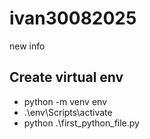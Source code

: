 # ivan30082025

new info

## Create virtual env
- python -m venv env
- .\env\Scripts\activate
- python .\first_python_file.py
